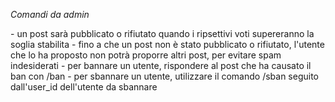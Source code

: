 *Comandi da admin*

\- un post sarà pubblicato o rifiutato quando i ripsettivi voti supereranno la soglia stabilita
\- fino a che un post non è stato pubblicato o rifiutato, l'utente che lo ha proposto non potrà proporre altri post, per evitare spam indesiderati
\- per bannare un utente, rispondere al post che ha causato il ban con /ban
\- per sbannare un utente, utilizzare il comando /sban seguito dall'user_id dell'utente da sbannare